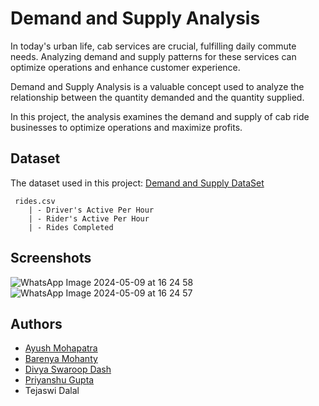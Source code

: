 # Demand and Supply Analysis

In today's urban life, cab services are crucial, fulfilling daily commute needs. Analyzing demand and supply patterns for these services can optimize operations and enhance customer experience.

Demand and Supply Analysis is a valuable concept used to analyze the relationship between the quantity demanded and the quantity supplied.

In this project, the analysis examines the demand and supply of cab ride businesses to optimize operations and maximize profits.


## Dataset

The dataset used in this project: [Demand and Supply DataSet](https://www.kaggle.com/datasets/amirmotefaker/demand-and-supply-dataset)

```
 rides.csv
    | - Driver's Active Per Hour
    | - Rider's Active Per Hour
    | - Rides Completed
```


## Screenshots

![WhatsApp Image 2024-05-09 at 16 24 58](https://github.com/barenya09/Demand-and-Supply-Analysis/assets/135619543/0b11ca4e-1f7b-4d07-822c-e13b23cc67f5)
![WhatsApp Image 2024-05-09 at 16 24 57](https://github.com/barenya09/Demand-and-Supply-Analysis/assets/135619543/ca331924-9b3e-41bd-96a1-d96ab92694f0)



## Authors

- [Ayush Mohapatra](https://www.github.com/notayush000)
- [Barenya Mohanty](https://www.github.com/barenya09)
- [Divya Swaroop Dash](https://www.github.com/divyaSwaroop-2001)
- [Priyanshu Gupta](https://www.github.com/priyansh221103)
- Tejaswi Dalal
